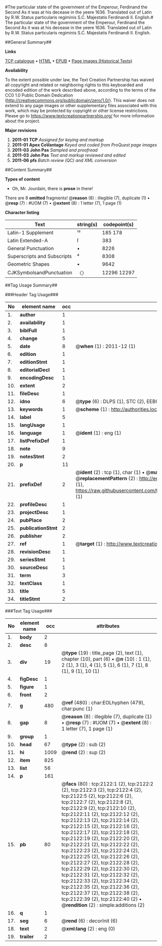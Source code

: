 #The particular state of the government of the Emperour, Ferdinand the Second As it was at his decease in the yeere 1636. Translated out of Latin by R.W. Status particularis regiminis S.C. Majestatis Ferdinandi II. English.#
The particular state of the government of the Emperour, Ferdinand the Second As it was at his decease in the yeere 1636. Translated out of Latin by R.W.
Status particularis regiminis S.C. Majestatis Ferdinandi II. English.

##General Summary##

**Links**

[TCP catalogue](http://www.ota.ox.ac.uk/tcp/)  • 
[HTML](http://tei.it.ox.ac.uk/tcp/Texts-HTML/free/A00/A00679.html)  • 
[EPUB](http://tei.it.ox.ac.uk/tcp/Texts-EPUB/free/A00/A00679.epub) • 
[Page images (Historical Texts)](https://historicaltexts.jisc.ac.uk/eebo-99837780e)

**Availability**

To the extent possible under law, the Text Creation Partnership has waived all copyright and related or neighboring rights to this keyboarded and encoded edition of the work described above, according to the terms of the CC0 1.0 Public Domain Dedication (http://creativecommons.org/publicdomain/zero/1.0/). This waiver does not extend to any page images or other supplementary files associated with this work, which may be protected by copyright or other license restrictions. Please go to https://www.textcreationpartnership.org/ for more information about the project.

**Major revisions**

1. __2011-01__ __TCP__ *Assigned for keying and markup*
1. __2011-01__ __Apex CoVantage__ *Keyed and coded from ProQuest page images*
1. __2011-03__ __John Pas__ *Sampled and proofread*
1. __2011-03__ __John Pas__ *Text and markup reviewed and edited*
1. __2011-06__ __pfs__ *Batch review (QC) and XML conversion*

##Content Summary##

**Types of content**

  * Oh, Mr. Jourdain, there is **prose** in there!

There are 8 **omitted** fragments! 
 @__reason__ (8) : illegible (7), duplicate (1)  •  @__resp__ (7) : #UOM (7)  •  @__extent__ (8) : 1 letter (7), 1 page (1)

**Character listing**


|Text|string(s)|codepoint(s)|
|---|---|---|
|Latin-1 Supplement|¹²|185 178|
|Latin Extended-A|ſ|383|
|General Punctuation|•|8226|
|Superscripts             and Subscripts|⁴|8308|
|Geometric Shapes|▪|9642|
|CJKSymbolsandPunctuation|〈〉|12296 12297|

##Tag Usage Summary##

###Header Tag Usage###

|No|element name|occ|attributes|
|---|---|---|---|
|1.|__author__|1||
|2.|__availability__|1||
|3.|__biblFull__|1||
|4.|__change__|5||
|5.|__date__|8| @__when__ (1) : 2011-12 (1)|
|6.|__edition__|1||
|7.|__editionStmt__|1||
|8.|__editorialDecl__|1||
|9.|__encodingDesc__|1||
|10.|__extent__|2||
|11.|__fileDesc__|1||
|12.|__idno__|6| @__type__ (6) : DLPS (1), STC (2), EEBO-CITATION (1), PROQUEST (1), VID (1)|
|13.|__keywords__|1| @__scheme__ (1) : http://authorities.loc.gov/ (1)|
|14.|__label__|5||
|15.|__langUsage__|1||
|16.|__language__|1| @__ident__ (1) : eng (1)|
|17.|__listPrefixDef__|1||
|18.|__note__|9||
|19.|__notesStmt__|2||
|20.|__p__|11||
|21.|__prefixDef__|2| @__ident__ (2) : tcp (1), char (1)  •  @__matchPattern__ (2) : ([0-9\-]+):([0-9IVX]+) (1), (.+) (1)  •  @__replacementPattern__ (2) : http://eebo.chadwyck.com/downloadtiff?vid=$1&page=$2 (1), https://raw.githubusercontent.com/textcreationpartnership/Texts/master/tcpchars.xml#$1 (1)|
|22.|__profileDesc__|1||
|23.|__projectDesc__|1||
|24.|__pubPlace__|2||
|25.|__publicationStmt__|2||
|26.|__publisher__|2||
|27.|__ref__|1| @__target__ (1) : http://www.textcreationpartnership.org/docs/. (1)|
|28.|__revisionDesc__|1||
|29.|__seriesStmt__|1||
|30.|__sourceDesc__|1||
|31.|__term__|3||
|32.|__textClass__|1||
|33.|__title__|5||
|34.|__titleStmt__|2||


###Text Tag Usage###

|No|element name|occ|attributes|
|---|---|---|---|
|1.|__body__|2||
|2.|__desc__|8||
|3.|__div__|19| @__type__ (19) : title_page (2), text (1), chapter (10), part (6)  •  @__n__ (10) : 1 (1), 2 (1), 3 (1), 4 (1), 5 (1), 6 (1), 7 (1), 8 (1), 9 (1), 10 (1)|
|4.|__figDesc__|1||
|5.|__figure__|1||
|6.|__front__|2||
|7.|__g__|480| @__ref__ (480) : char:EOLhyphen (479), char:punc (1)|
|8.|__gap__|8| @__reason__ (8) : illegible (7), duplicate (1)  •  @__resp__ (7) : #UOM (7)  •  @__extent__ (8) : 1 letter (7), 1 page (1)|
|9.|__group__|1||
|10.|__head__|67| @__type__ (2) : sub (2)|
|11.|__hi__|1009| @__rend__ (2) : sup (2)|
|12.|__item__|825||
|13.|__list__|56||
|14.|__p__|161||
|15.|__pb__|80| @__facs__ (80) : tcp:2122:1 (2), tcp:2122:2 (2), tcp:2122:3 (2), tcp:2122:4 (2), tcp:2122:5 (2), tcp:2122:6 (2), tcp:2122:7 (2), tcp:2122:8 (2), tcp:2122:9 (2), tcp:2122:10 (2), tcp:2122:11 (2), tcp:2122:12 (2), tcp:2122:13 (2), tcp:2122:14 (2), tcp:2122:15 (2), tcp:2122:16 (2), tcp:2122:17 (2), tcp:2122:18 (2), tcp:2122:19 (2), tcp:2122:20 (2), tcp:2122:21 (2), tcp:2122:22 (2), tcp:2122:23 (2), tcp:2122:24 (2), tcp:2122:25 (2), tcp:2122:26 (2), tcp:2122:27 (2), tcp:2122:28 (2), tcp:2122:29 (2), tcp:2122:30 (2), tcp:2122:31 (2), tcp:2122:32 (2), tcp:2122:33 (2), tcp:2122:34 (2), tcp:2122:35 (2), tcp:2122:36 (2), tcp:2122:37 (2), tcp:2122:38 (2), tcp:2122:39 (2), tcp:2122:40 (2)  •  @__rendition__ (2) : simple:additions (2)|
|16.|__q__|1||
|17.|__seg__|6| @__rend__ (6) : decorInit (6)|
|18.|__text__|2| @__xml:lang__ (2) : eng (0)|
|19.|__trailer__|2||
